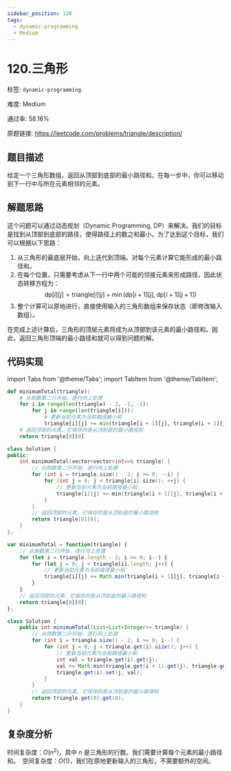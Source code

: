 ```yaml
---
sidebar_position: 120
tags:
  - dynamic-programming
  - Medium
---
```


# 120.三角形

标签: `dynamic-programming`

难度: Medium

通过率: 58.16%

原题链接: https://leetcode.com/problems/triangle/description/

## 题目描述
给定一个三角形数组，返回从顶部到底部的最小路径和。在每一步中，你可以移动到下一行中与所在元素相邻的元素。

## 解题思路
这个问题可以通过动态规划（Dynamic Programming, DP）来解决。我们的目标是找到从顶部到底部的路径，使得路径上的数之和最小。为了达到这个目标，我们可以根据以下思路：

1. 从三角形的最底层开始，向上迭代到顶端。对每个元素计算它能形成的最小路径和。
2. 在每个位置，只需要考虑从下一行中两个可能的邻接元素来形成路径，因此状态转移方程为：
   $$ \text{dp}[i][j] = \text{triangle}[i][j] + \min(\text{dp}[i+1][j], \text{dp}[i+1][j+1]) $$
3. 整个计算可以原地进行，直接使用输入的三角形数组来保存状态（即修改输入数组）。

在完成上述计算后，三角形的顶层元素将成为从顶部到该元素的最小路径和。因此，返回三角形顶端的最小路径和就可以得到问题的解。

## 代码实现
import Tabs from '@theme/Tabs';
import TabItem from '@theme/TabItem';

<Tabs>
<TabItem value="python" label="Python">

```python
def minimumTotal(triangle):
    # 从倒数第二行开始，逐行向上处理
    for i in range(len(triangle) - 2, -1, -1):
        for j in range(len(triangle[i])):
            # 更新当前元素为当前路径最小和
            triangle[i][j] += min(triangle[i + 1][j], triangle[i + 1][j + 1])
    # 返回顶部的元素，它保存的是从顶到底的最小路径和
    return triangle[0][0]
```

</TabItem>
<TabItem value="cpp" label="C++">

```cpp
class Solution {
public:
    int minimumTotal(vector<vector<int>>& triangle) {
        // 从倒数第二行开始，逐行向上处理
        for (int i = triangle.size() - 2; i >= 0; --i) {
            for (int j = 0; j < triangle[i].size(); ++j) {
                // 更新当前元素为当前路径最小和
                triangle[i][j] += min(triangle[i + 1][j], triangle[i + 1][j + 1]);
            }
        }
        // 返回顶部的元素，它保存的是从顶到底的最小路径和
        return triangle[0][0];
    }
};
```

</TabItem>
<TabItem value="javascript" label="JavaScript">

```javascript
var minimumTotal = function(triangle) {
    // 从倒数第二行开始，逐行向上处理
    for (let i = triangle.length - 2; i >= 0; i--) {
        for (let j = 0; j < triangle[i].length; j++) {
            // 更新当前元素为当前路径最小和
            triangle[i][j] += Math.min(triangle[i + 1][j], triangle[i + 1][j + 1]);
        }
    }
    // 返回顶部的元素，它保存的是从顶到底的最小路径和
    return triangle[0][0];
};
```

</TabItem>
<TabItem value="java" label="Java">

```java
class Solution {
    public int minimumTotal(List<List<Integer>> triangle) {
        // 从倒数第二行开始，逐行向上处理
        for (int i = triangle.size() - 2; i >= 0; i--) {
            for (int j = 0; j < triangle.get(i).size(); j++) {
                // 更新当前元素为当前路径最小和
                int val = triangle.get(i).get(j);
                val += Math.min(triangle.get(i + 1).get(j), triangle.get(i + 1).get(j + 1));
                triangle.get(i).set(j, val);
            }
        }
        // 返回顶部的元素，它保存的是从顶到底的最小路径和
        return triangle.get(0).get(0);
    }
}
```

</TabItem>
</Tabs>

## 复杂度分析
时间复杂度：$O(n^2)$，其中 $n$ 是三角形的行数。我们需要计算每个元素的最小路径和。`
`空间复杂度：$O(1)$，我们在原地更新输入的三角形，不需要额外的空间。
